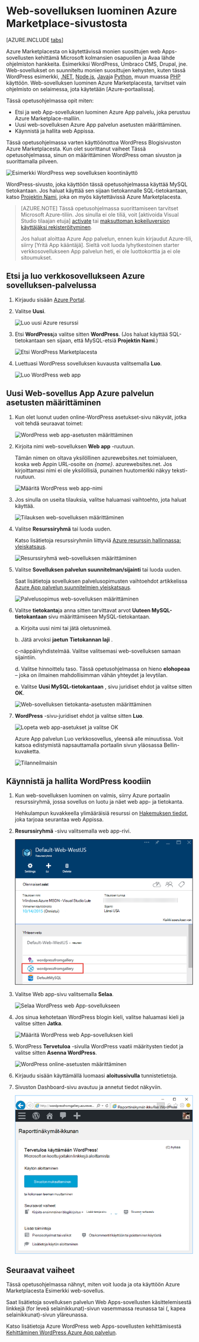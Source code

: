 <properties
    pageTitle="Web-sovelluksen luominen Azure Marketplace | Microsoft Azure"
    description="Lue, miten voit luoda uuden WordPress verkkosovellukseen Azure-portaalissa Azure Marketplacesta."
    services="app-service\web"
    documentationCenter=""
    authors="rmcmurray"
    manager="wpickett"
    editor=""/>

<tags
    ms.service="app-service-web"
    ms.workload="na"
    ms.tgt_pltfrm="na"
    ms.devlang="na"
    ms.topic="get-started-article"
    ms.date="09/20/2016"
    ms.author="robmcm"/>

<!-- Note: This article replaces web-sites-php-web-site-gallery.md -->

# <a name="create-a-web-app-from-the-azure-marketplace"></a>Web-sovelluksen luominen Azure Marketplace-sivustosta

[AZURE.INCLUDE [tabs](../../includes/app-service-web-get-started-nav-tabs.md)]

Azure Marketplacesta on käytettävissä monien suosittujen web Apps-sovellusten kehittämä Microsoft kolmansien osapuolien ja Avaa lähde ohjelmiston hankkeita. Esimerkiksi WordPress, Umbraco CMS, Drupal, jne. Web-sovellukset on suunniteltu monien suosittujen kehysten, kuten tässä WordPress esimerkki, [.NET], [Node.js], [Java]ja [Python], muun muassa [PHP] käyttöön. Web-sovelluksen luominen Azure Marketplacesta, tarvitset vain ohjelmisto on selaimessa, jota käytetään [Azure-portaalissa].

Tässä opetusohjelmassa opit miten:

* Etsi ja web App-sovelluksen luominen Azure App palvelu, joka perustuu Azure Marketplace-malliin.
* Uusi web-sovelluksen Azure App palvelun asetusten määrittäminen.
* Käynnistä ja hallita web Appissa.

Tässä opetusohjelmassa varten käyttöönottoa WordPress Blogisivuston Azure Marketplacesta. Kun olet suorittanut vaiheet Tässä opetusohjelmassa, sinun on määrittäminen WordPress oman sivuston ja suorittamalla pilveen.

![Esimerkki WordPress wep sovelluksen koontinäyttö][WordPressDashboard1]

WordPress-sivusto, joka käyttöön tässä opetusohjelmassa käyttää MySQL tietokantaan. Jos haluat käyttää sen sijaan tietokannalle SQL-tietokantaan, katso [Projektin Nami], joka on myös käytettävissä Azure Marketplacesta.

> [AZURE.NOTE]
> Tässä opetusohjelmassa suorittamiseen tarvitset Microsoft Azure-tiliin. Jos sinulla ei ole tiliä, voit [aktivoida Visual Studio tilaajan etuja] [ activate] tai [maksuttoman kokeiluversion käyttäjäksi rekisteröityminen][free trial].
>
> Jos haluat aloittaa Azure App palvelun, ennen kuin kirjaudut Azure-tili, siirry [Yritä App kääntäjä]. Sieltä voit luoda lyhytkestoinen starter verkkosovellukseen App palvelun heti, ei ole luottokorttia ja ei ole sitoumukset.

## <a name="find-and-create-a-web-app-in-azure-app-service"></a>Etsi ja luo verkkosovellukseen Azure sovelluksen-palvelussa

1. Kirjaudu sisään [Azure Portal].

1. Valitse **Uusi**.
    
    ![Luo uusi Azure resurssi][MarketplaceStart]
    
1. Etsi **WordPress**ja valitse sitten **WordPress**. (Jos haluat käyttää SQL-tietokantaan sen sijaan, että MySQL-etsiä **Projektin Nami**.)

    ![Etsi WordPress Marketplacesta][MarketplaceSearch]
    
1. Luettuasi WordPress sovelluksen kuvausta valitsemalla **Luo**.

    ![Luo WordPress web app][MarketplaceCreate]

## <a name="configure-azure-app-service-settings-for-your-new-web-app"></a>Uusi Web-sovellus App Azure palvelun asetusten määrittäminen

1. Kun olet luonut uuden online-WordPress asetukset-sivu näkyvät, jotka voit tehdä seuraavat toimet:

    ![WordPress web app-asetusten määrittäminen][ConfigStart]

1. Kirjoita nimi web-sovelluksen **Web app** -ruutuun.

    Tämän nimen on oltava yksilöllinen azurewebsites.net toimialueen, koska web Appin URL-osoite on *{name}*. azurewebsites.net. Jos kirjoittamasi nimi ei ole yksilöllisiä, punainen huutomerkki näkyy teksti-ruutuun.

    ![Määritä WordPress web app-nimi][ConfigAppName]

1. Jos sinulla on useita tilauksia, valitse haluamasi vaihtoehto, jota haluat käyttää. 

    ![Tilauksen web-sovelluksen määrittäminen][ConfigSubscription]

1. Valitse **Resurssiryhmä** tai luoda uuden.

    Katso lisätietoja resurssiryhmiin liittyviä [Azure resurssin hallinnassa: yleiskatsaus][ResourceGroups].

    ![Resurssiryhmä web-sovelluksen määrittäminen][ConfigResourceGroup]

1. Valitse **Sovelluksen palvelun suunnitelman/sijainti** tai luoda uuden.

    Saat lisätietoja sovelluksen palvelusopimusten vaihtoehdot artikkelissa [Azure App palvelun suunnitelmien yleiskatsaus][AzureAppServicePlans]. 

    ![Palvelusopimus web-sovelluksen määrittäminen][ConfigServicePlan]

1. Valitse **tietokanta**ja anna sitten tarvittavat arvot **Uuteen MySQL-tietokantaan** sivu määrittämiseen MySQL-tietokantaan.

    a. Kirjoita uusi nimi tai jätä oletusnimeä.

    b. Jätä arvoksi **jaetun** **Tietokannan laji** .

    c-näppäinyhdistelmää. Valitse valitsemasi web-sovelluksen samaan sijaintiin.

    d. Valitse hinnoittelu taso. Tässä opetusohjelmassa on hieno **elohopeaa** – joka on ilmainen mahdollisimman vähän yhteydet ja levytilan.

    e. Valitse **Uusi MySQL-tietokantaan** , sivu juridiset ehdot ja valitse sitten **OK**. 

    ![Web-sovelluksen tietokanta-asetusten määrittäminen][ConfigDatabase]

1. **WordPress** -sivu-juridiset ehdot ja valitse sitten **Luo**. 

    ![Lopeta web app-asetukset ja valitse OK][ConfigFinished]

    Azure App palvelun Luo verkkosovellus, yleensä alle minuutissa. Voit katsoa edistymistä napsauttamalla portaalin sivun yläosassa Bellin-kuvaketta.

    ![Tilanneilmaisin][ConfigProgress]

## <a name="launch-and-manage-your-wordpress-web-app"></a>Käynnistä ja hallita WordPress koodiin
    
1. Kun web-sovelluksen luominen on valmis, siirry Azure portaalin resurssiryhmä, jossa sovellus on luotu ja näet web app- ja tietokanta.

    Hehkulampun kuvakkeella ylimääräisiä resurssi on [Hakemuksen tiedot][ApplicationInsights], joka tarjoaa seurantaa web Appissa.

1. **Resurssiryhmä** -sivu valitsemalla web app-rivi.

    ![Valitse WordPress koodiin][WordPressSelect]

1. Valitse Web app-sivu valitsemalla **Selaa**.

    ![Selaa WordPress web App-sovellukseen][WordPressBrowse]

1. Jos sinua kehotetaan WordPress blogin kieli, valitse haluamasi kieli ja valitse sitten **Jatka**.

    ![Määritä WordPress web App-sovelluksen kieli][WordPressLanguage]

1. WordPress **Tervetuloa** -sivulla WordPress vaatii määritysten tiedot ja valitse sitten **Asenna WordPress**.

    ![WordPress online-asetusten määrittäminen][WordPressConfigure]

1. Kirjaudu sisään käyttämällä luomaasi **aloitussivulla** tunnistetietoja.  

1. Sivuston Dashboard-sivu avautuu ja annetut tiedot näkyviin.    

    ![Tarkastele WordPress Raporttinäkymät-ikkunan][WordPressDashboard2]

## <a name="next-steps"></a>Seuraavat vaiheet

Tässä opetusohjelmassa nähnyt, miten voit luoda ja ota käyttöön Azure Marketplacesta Esimerkki web-sovellus.

Saat lisätietoja sovelluksen palvelun Web Apps-sovellusten käsittelemisestä linkkejä (for leveä selainikkunat)-sivun vasemmassa reunassa tai (, kapea selainikkunat)-sivun yläreunassa.

Katso lisätietoja Azure WordPress web Apps-sovellusten kehittämisestä [Kehittäminen WordPress Azure App palvelun][WordPressOnAzure]. 

<!-- URL List -->

[PHP]: https://azure.microsoft.com/develop/php/
[.NET]: https://azure.microsoft.com/develop/net/
[Node.js]: https://azure.microsoft.com/develop/nodejs/
[Java]: https://azure.microsoft.com/develop/java/
[Python]: https://azure.microsoft.com/develop/python/
[activate]: https://azure.microsoft.com/pricing/member-offers/msdn-benefits-details/
[free trial]: https://azure.microsoft.com/pricing/free-trial/
[Kokeile sovelluksen-palvelu]: http://go.microsoft.com/fwlink/?LinkId=523751
[ResourceGroups]: ../resource-group-overview.md
[AzureAppServicePlans]: ../app-service/azure-web-sites-web-hosting-plans-in-depth-overview.md
[ApplicationInsights]: https://azure.microsoft.com/services/application-insights/
[Azure Portal]: https://portal.azure.com/
[Projektin Nami]: http://projectnami.org/
[WordPressOnAzure]: ./develop-wordpress-on-app-service-web-apps.md

<!-- IMG List -->

[MarketplaceStart]: ./media/app-service-web-create-web-app-from-marketplace/marketplacestart.png
[MarketplaceSearch]: ./media/app-service-web-create-web-app-from-marketplace/marketplacesearch.png
[MarketplaceCreate]: ./media/app-service-web-create-web-app-from-marketplace/marketplacecreate.png
[ConfigStart]: ./media/app-service-web-create-web-app-from-marketplace/configstart.png
[ConfigAppName]: ./media/app-service-web-create-web-app-from-marketplace/configappname.png
[ConfigSubscription]: ./media/app-service-web-create-web-app-from-marketplace/configsubscription.png
[ConfigResourceGroup]: ./media/app-service-web-create-web-app-from-marketplace/configresourcegroup.png
[ConfigServicePlan]: ./media/app-service-web-create-web-app-from-marketplace/configserviceplan.png
[ConfigDatabase]: ./media/app-service-web-create-web-app-from-marketplace/configdatabase.png
[ConfigFinished]: ./media/app-service-web-create-web-app-from-marketplace/configfinished.png
[ConfigProgress]: ./media/app-service-web-create-web-app-from-marketplace/configprogress.png
[WordPressSelect]: ./media/app-service-web-create-web-app-from-marketplace/wpselect.png
[WordPressBrowse]: ./media/app-service-web-create-web-app-from-marketplace/wpbrowse.png
[WordPressLanguage]: ./media/app-service-web-create-web-app-from-marketplace/wplanguage.png
[WordPressDashboard1]: ./media/app-service-web-create-web-app-from-marketplace/wpdashboard1.png
[WordPressDashboard2]: ./media/app-service-web-create-web-app-from-marketplace/wpdashboard2.png
[WordPressConfigure]: ./media/app-service-web-create-web-app-from-marketplace/wpconfigure.png
